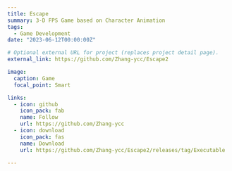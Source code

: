 ```yaml
---
title: Escape
summary: 3-D FPS Game based on Character Animation
tags:
  - Game Development
date: "2023-06-12T00:00:00Z"

# Optional external URL for project (replaces project detail page).
external_link: https://github.com/Zhang-ycc/Escape2

image:
  caption: Game
  focal_point: Smart

links:
  - icon: github
    icon_pack: fab
    name: Follow
    url: https://github.com/Zhang-ycc
  - icon: download
    icon_pack: fas
    name: Download
    url: https://github.com/Zhang-ycc/Escape2/releases/tag/Executable

---
```


